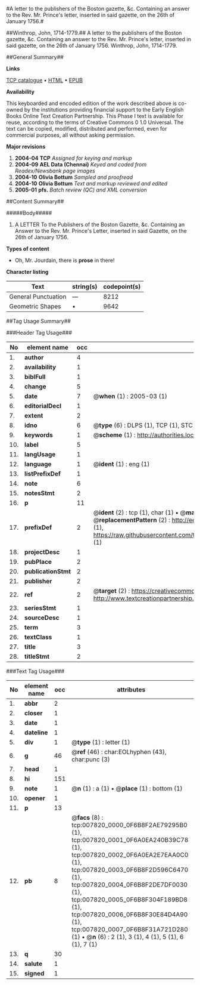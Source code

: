 #A letter to the publishers of the Boston gazette, &c. Containing an answer to the Rev. Mr. Prince's letter, inserted in said gazette, on the 26th of January 1756.#

##Winthrop, John, 1714-1779.##
A letter to the publishers of the Boston gazette, &c. Containing an answer to the Rev. Mr. Prince's letter, inserted in said gazette, on the 26th of January 1756.
Winthrop, John, 1714-1779.

##General Summary##

**Links**

[TCP catalogue](http://www.ota.ox.ac.uk/tcp/)  • 
[HTML](http://tei.it.ox.ac.uk/tcp/Texts-HTML/free/N06/N06161.html)  • 
[EPUB](http://tei.it.ox.ac.uk/tcp/Texts-EPUB/free/N06/N06161.epub)

**Availability**

This keyboarded and encoded edition of the
	       work described above is co-owned by the institutions
	       providing financial support to the Early English Books
	       Online Text Creation Partnership. This Phase I text is
	       available for reuse, according to the terms of Creative
	       Commons 0 1.0 Universal. The text can be copied,
	       modified, distributed and performed, even for
	       commercial purposes, all without asking permission.

**Major revisions**

1. __2004-04__ __TCP__ *Assigned for keying and markup*
1. __2004-09__ __AEL Data (Chennai)__ *Keyed and coded from Readex/Newsbank page images*
1. __2004-10__ __Olivia Bottum__ *Sampled and proofread*
1. __2004-10__ __Olivia Bottum__ *Text and markup reviewed and edited*
1. __2005-01__ __pfs.__ *Batch review (QC) and XML conversion*

##Content Summary##

#####Body#####

1. A LETTER To the Publishers of the Boston Gazette, &c. Containing an Answer to the Rev. Mr. Prince's Letter, inserted in said Gazette, on the 26th of January 1756.

**Types of content**

  * Oh, Mr. Jourdain, there is **prose** in there!

**Character listing**


|Text|string(s)|codepoint(s)|
|---|---|---|
|General Punctuation|—|8212|
|Geometric Shapes|▪|9642|

##Tag Usage Summary##

###Header Tag Usage###

|No|element name|occ|attributes|
|---|---|---|---|
|1.|__author__|4||
|2.|__availability__|1||
|3.|__biblFull__|1||
|4.|__change__|5||
|5.|__date__|7| @__when__ (1) : 2005-03 (1)|
|6.|__editorialDecl__|1||
|7.|__extent__|2||
|8.|__idno__|6| @__type__ (6) : DLPS (1), TCP (1), STC (1), NOTIS (1), IMAGE-SET (1), EVANS-CITATION (1)|
|9.|__keywords__|1| @__scheme__ (1) : http://authorities.loc.gov/ (1)|
|10.|__label__|5||
|11.|__langUsage__|1||
|12.|__language__|1| @__ident__ (1) : eng (1)|
|13.|__listPrefixDef__|1||
|14.|__note__|6||
|15.|__notesStmt__|2||
|16.|__p__|11||
|17.|__prefixDef__|2| @__ident__ (2) : tcp (1), char (1)  •  @__matchPattern__ (2) : ([0-9\-]+):([0-9IVX]+) (1), (.+) (1)  •  @__replacementPattern__ (2) : http://eebo.chadwyck.com/downloadtiff?vid=$1&page=$2 (1), https://raw.githubusercontent.com/textcreationpartnership/Texts/master/tcpchars.xml#$1 (1)|
|18.|__projectDesc__|1||
|19.|__pubPlace__|2||
|20.|__publicationStmt__|2||
|21.|__publisher__|2||
|22.|__ref__|2| @__target__ (2) : https://creativecommons.org/publicdomain/zero/1.0/ (1), http://www.textcreationpartnership.org/docs/. (1)|
|23.|__seriesStmt__|1||
|24.|__sourceDesc__|1||
|25.|__term__|3||
|26.|__textClass__|1||
|27.|__title__|3||
|28.|__titleStmt__|2||


###Text Tag Usage###

|No|element name|occ|attributes|
|---|---|---|---|
|1.|__abbr__|2||
|2.|__closer__|1||
|3.|__date__|1||
|4.|__dateline__|1||
|5.|__div__|1| @__type__ (1) : letter (1)|
|6.|__g__|46| @__ref__ (46) : char:EOLhyphen (43), char:punc (3)|
|7.|__head__|1||
|8.|__hi__|151||
|9.|__note__|1| @__n__ (1) : a (1)  •  @__place__ (1) : bottom (1)|
|10.|__opener__|1||
|11.|__p__|13||
|12.|__pb__|8| @__facs__ (8) : tcp:007820_0000_0F6B8F2AE79295B0 (1), tcp:007820_0001_0F6A0EA240B39C78 (1), tcp:007820_0002_0F6A0EA2E7EAA0C0 (1), tcp:007820_0003_0F6B8F2D596C6470 (1), tcp:007820_0004_0F6B8F2DE7DF0030 (1), tcp:007820_0005_0F6B8F304F189BD8 (1), tcp:007820_0006_0F6B8F30E84D4A90 (1), tcp:007820_0007_0F6B8F31A721D280 (1)  •  @__n__ (6) : 2 (1), 3 (1), 4 (1), 5 (1), 6 (1), 7 (1)|
|13.|__q__|30||
|14.|__salute__|1||
|15.|__signed__|1||
